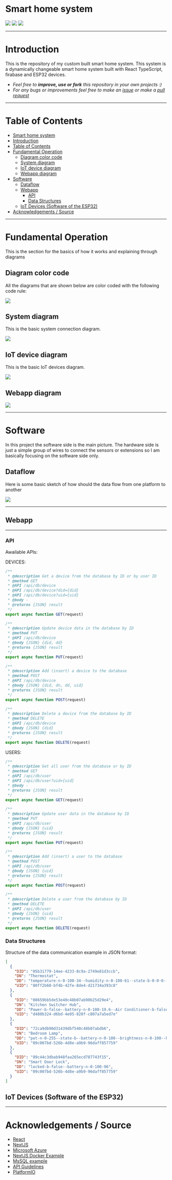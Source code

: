 # Smart home system

![](https://img.shields.io/github/v/release/martinvichnal/smart-home)
![](https://img.shields.io/github/last-commit/martinvichnal/smart-home)
![](https://img.shields.io/github/issues/martinvichnal/smart-home)

---

# Introduction

This is the repository of my custom built smart home system.
This system is a dynamically changeable smart home system built with React TypeScript, firabase and ESP32 devices.

-   _Feel free to **improve, use or fork** this repository in your own projects :)_
-   _For any bugs or improvements feel free to make an [issue](https://github.com/martinvichnal/pomodoro/issues) or make a [pull request](https://github.com/martinvichnal/pomodoro/pulls)_

---

# Table of Contents

-   [Smart home system](#smart-home-system)
-   [Introduction](#introduction)
-   [Table of Contents](#table-of-contents)
-   [Fundamental Operation](#fundamental-operation)
    -   [Diagram color code](#diagram-color-code)
    -   [System diagram](#system-diagram)
    -   [IoT device diagram](#iot-device-diagram)
    -   [Webapp diagram](#webapp-diagram)
-   [Software](#software)
    -   [Dataflow](#dataflow)
    -   [Webapp](#webapp)
        -   [API](#api)
        -   [Data Structures](#data-structures)
    -   [IoT Devices (Software of the ESP32)](#iot-devices-software-of-the-esp32)
-   [Acknowledgements / Source](#acknowledgements--source)

---

# Fundamental Operation

This is the section for the basics of how it works and explaining through diagrams

## Diagram color code

All the diagrams that are shown below are color coded with the following code rule:

[<img src="https://github.com/martinvichnal/smart-home/blob/main/doc/Color-codes.png"/>](https://github.com/martinvichnal/smart-home/blob/main/doc/Color-codes.png)

## System diagram

This is the basic system connection diagram.

[<img src="https://github.com/martinvichnal/smart-home/blob/main/doc/System-Diagram.png"/>](https://github.com/martinvichnal/smart-home/blob/main/doc/System-Diagram.png)

## IoT device diagram

This is the basic IoT devices diagram.

[<img src="https://github.com/martinvichnal/smart-home/blob/main/doc/IoT-Devices-Diagram.png"/>](https://github.com/martinvichnal/smart-home/blob/main/doc/IoT-Devices-Diagram.png)

## Webapp diagram

[<img src="https://github.com/martinvichnal/smart-home/blob/main/doc/Webapp-Diagram.png"/>](https://github.com/martinvichnal/smart-home/blob/main/doc/Webapp-Diagram.png)

---

# Software

In this project the software side is the main picture. The hardware side is just a simple group of wires to connect the sensors or extensions so I am basically focusing on the software side only.

## Dataflow

Here is some basic sketch of how should the data flow from one platform to another

[<img src="https://github.com/martinvichnal/smart-home/blob/main/doc/Data-flow.png"/>](https://github.com/martinvichnal/smart-home/blob/main/doc/Data-flow.png)

---

## Webapp

---

### API

Awailable APIs:

DEVICES:

```JavaScript
/**
 * @description Get a device from the database by ID or by user ID
 * @method GET
 * @API /api/db/device
 * @API /api/db/device?did={did}
 * @API /api/db/device?uid={uid}
 * @body -
 * @returns {JSON} result
 */
export async function GET(request)

/**
 * @description Update device data in the database by ID
 * @method PUT
 * @API /api/db/device
 * @body {JSON} {did, dd}
 * @returns {JSON} result
 */
export async function PUT(request)

/**
 * @description Add (insert) a device to the database
 * @method POST
 * @API /api/db/device
 * @body {JSON} {did, dn, dd, uid}
 * @returns {JSON} result
 */
export async function POST(request)

/**
 * @description Delete a device from the database by ID
 * @method DELETE
 * @API /api/db/device
 * @body {JSON} {did}
 * @returns {JSON} result
 */
export async function DELETE(request)
```

USERS:

```JavaScript
/**
 * @description Get all user from the database or by ID
 * @method GET
 * @API /api/db/user
 * @API /api/db/user?uid={uid}
 * @body -
 * @returns {JSON} result
 */
export async function GET(request)

/**
 * @description Update user data in the database by ID
 * @method PUT
 * @API /api/db/user
 * @body {JSON} {uid}
 * @returns {JSON} result
 */
export async function PUT(request)

/**
 * @description Add (insert) a user to the database
 * @method POST
 * @API /api/db/user
 * @body {JSON} {uid}
 * @returns {JSON} result
 */
export async function POST(request)

/**
 * @description Delete a user from the database by ID
 * @method DELETE
 * @API /api/db/user
 * @body {JSON} {uid}
 * @returns {JSON} result
 */
export async function DELETE(request)
```

### Data Structures

Structure of the data communication example in JSON format:

```JSON
[
  {
    "DID": "05b31779-14ee-4233-8c9a-2749e81d3ccb",
    "DN": "Thermostat",
    "DD": "temperature-n-0-100-34--humidity-n-0-100-61--state-b-0-0-0--",
    "UID": "80ff2b60-bf4b-42fe-8de4-d21734a393c8"
  },
  {
    "DID": "08659bb5de53e40c48b07ab90b25d29e4",
    "DN": "Kitchen Switcher Hub",
    "DD": "Power-b-false--battery-n-0-100-19.6--Air Conditioner-b-false--Door-b-false--Window-b-false",
    "UID": "d480b324-d6bd-4e05-820f-c807a7a5ed7e"
  },
  {
    "DID": "72ca9db90d31439dbf540c48b07abdb6",
    "DN": "Bedroom Lamp",
    "DD": "pot-n-0-255--state-b--battery-n-0-100--brightness-n-0-100--hue-n-0-255",
    "UID": "09c007bd-526b-4d8e-a9b9-96daff857759"
  },
  {
    "DID": "89c44c3dbab948faa265ecd787743f15",
    "DN": "Smart Door Lock",
    "DD": "locked-b-false--battery-n-0-100-96",
    "UID": "09c007bd-526b-4d8e-a9b9-96daff857759"
  }
]
```

## IoT Devices (Software of the ESP32)

---

# Acknowledgements / Source

-   [React](https://react.dev/learn)
-   [NextJS](https://nextjs.org/)
-   [Microsoft Azure](https://azure.microsoft.com/en-us/)
-   [NextJS Docker Example](https://github.com/vercel/next.js/tree/canary/examples/with-docker-multi-env)
-   [MsSQL example](https://github.com/hohoaisan/simple-dockerized-nextjs-mssql)
-   [API Guidelines](https://github.com/microsoft/api-guidelines)
-   [PlatformIO](https://platformio.org/)
